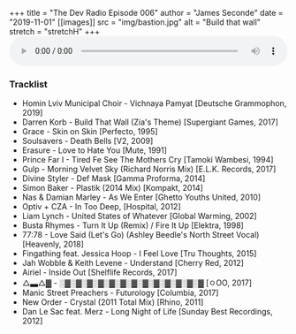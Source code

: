 +++
title = "The Dev Radio Episode 006"
author = "James Seconde"
date = "2019-11-01"
[[images]]
  src = "img/bastion.jpg"
  alt = "Build that wall"
  stretch = "stretchH"
+++
<AUDIO
    style="width:100%;"
    controls
    src="https://devtheatre.s3-eu-west-1.amazonaws.com/The+Dev+Radio+006.mp3">
    https://devtheatre.s3-eu-west-1.amazonaws.com/The+Dev+Radio+006.mp3
</AUDIO>

### Tracklist

* Homin Lviv Municipal Choir - Vichnaya Pamyat [Deutsche Grammophon, 2019]
* Darren Korb - Build That Wall (Zia's Theme) [Supergiant Games, 2017]
* Grace - Skin on Skin [Perfecto, 1995]
* Soulsavers - Death Bells [V2, 2009]
* Erasure - Love to Hate You [Mute, 1991]
* Prince Far I - Tired Fe See The Mothers Cry [Tamoki Wambesi, 1994]
* Gulp - Morning Velvet Sky (Richard Norris Mix) [E.L.K. Records, 2017]
* Divine Styler - Def Mask [Gamma Proforma, 2014]
* Simon Baker - Plastik (2014 Mix) [Kompakt, 2014]
* Nas & Damian Marley - As We Enter [Ghetto Youths United, 2010]
* Optiv + CZA - In Too Deep, [Hospital, 2012]
* Liam Lynch - United States of Whatever [Global Warming, 2002]
* Busta Rhymes -  Turn It Up (Remix) / Fire It Up [Elektra, 1998]
* 77:78 - Love Said (Let's Go) (Ashley Beedle's North Street Vocal) [Heavenly, 2018]
* Fingathing feat. Jessica Hoop - I Feel Love [Tru Thoughts, 2015]
* Jah Wobble & Keith Levene - Understand [Cherry Red, 2012]
* Airiel - Inside Out [Shelflife Records, 2017]
* △▃△▓ - ░▓░▓░▓░▓░▓░▓░▓░▓░▓░▓░▓░▓░▓ [ㅇOO, 2017]
* Manic Street Preachers -  Futurology [Columbia, 2017]
* New Order - Crystal (2011 Total Mix) [Rhino, 2011]
* Dan Le Sac feat. Merz - Long Night of Life [Sunday Best Recordings, 2012]